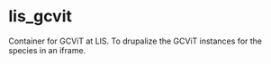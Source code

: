 # lis_gcvit

Container for GCViT at LIS. To drupalize the GCViT instances for the species in an iframe.
